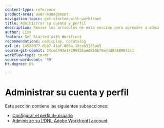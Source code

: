 ```yaml
---
content-type: reference
product-area: user-management
navigation-topic: get-started-with-workfront
title: Administrar su cuenta y perfil
description: Revise los artículos de esta sección para aprender a administrar su [!DNL Workfront] cuenta y perfil de usuario.
author: Lisa
feature: Get Started with Workfront
recommendations: noDisplay, noCatalog
exl-id: 14528077-dbb7-41af-889a-18cab5135ae5
source-git-commit: 34ce6492e14399926aed910bf9ed4d8688904341
workflow-type: tm+mt
source-wordcount: '39'
ht-degree: 0%

---
```


# Administrar su cuenta y perfil

Esta sección contiene las siguientes subsecciones:

* [Configurar el perfil de usuario](../../workfront-basics/manage-your-account-and-profile/configuring-your-user-profile/configure-user-profile.md)
* [Administre su [!DNL Adobe Workfront] account](../../workfront-basics/manage-your-account-and-profile/managing-your-workfront-account/manage-workfront-account.md)
